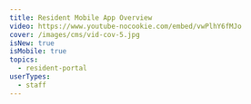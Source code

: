 ```yaml
---
title: Resident Mobile App Overview
video: https://www.youtube-nocookie.com/embed/vwPlhY6fMJo
cover: /images/cms/vid-cov-5.jpg
isNew: true
isMobile: true
topics:
  - resident-portal
userTypes:
  - staff
---
```

